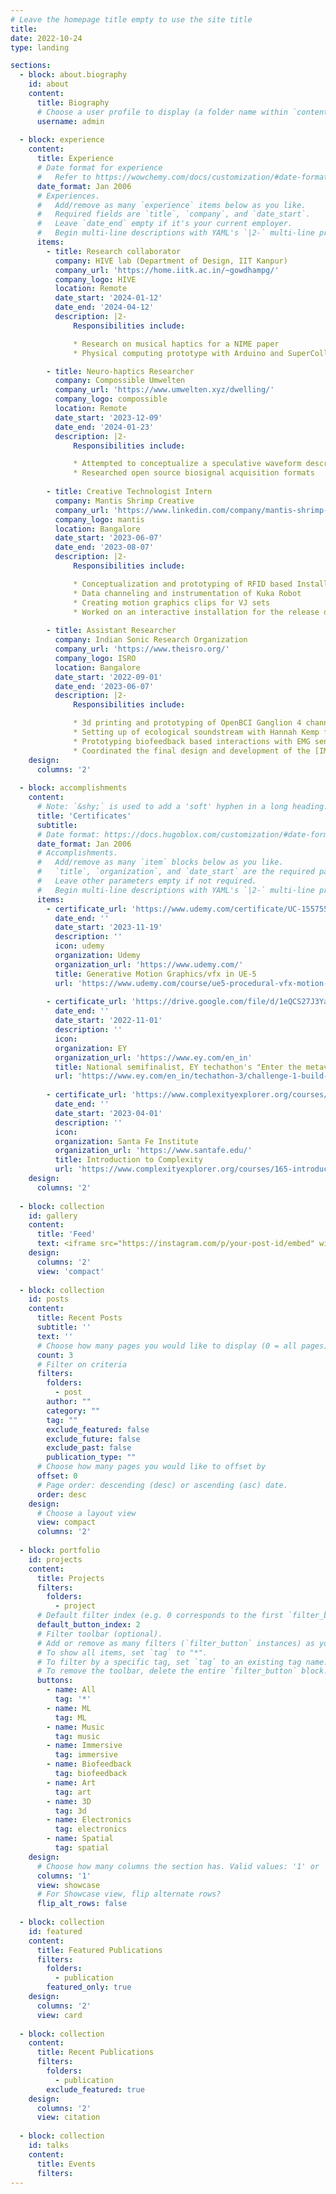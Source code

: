 ```yaml
---
# Leave the homepage title empty to use the site title
title: 
date: 2022-10-24
type: landing

sections:
  - block: about.biography
    id: about
    content:
      title: Biography
      # Choose a user profile to display (a folder name within `content/authors/`)
      username: admin
 
  - block: experience
    content:
      title: Experience
      # Date format for experience
      #   Refer to https://wowchemy.com/docs/customization/#date-format
      date_format: Jan 2006
      # Experiences.
      #   Add/remove as many `experience` items below as you like.
      #   Required fields are `title`, `company`, and `date_start`.
      #   Leave `date_end` empty if it's your current employer.
      #   Begin multi-line descriptions with YAML's `|2-` multi-line prefix.
      items:
        - title: Research collaborator
          company: HIVE lab (Department of Design, IIT Kanpur)
          company_url: 'https://home.iitk.ac.in/~gowdhampg/'
          company_logo: HIVE 
          location: Remote
          date_start: '2024-01-12'
          date_end: '2024-04-12'
          description: |2-
              Responsibilities include:

              * Research on musical haptics for a NIME paper
              * Physical computing prototype with Arduino and SuperCollider  

        - title: Neuro-haptics Researcher
          company: Compossible Umwelten
          company_url: 'https://www.umwelten.xyz/dwelling/'
          company_logo: compossible
          location: Remote
          date_start: '2023-12-09'
          date_end: '2024-01-23'
          description: |2-
              Responsibilities include:

              * Attempted to conceptualize a speculative waveform description language for tactile compositions
              * Researched open source biosignal acquisition formats
    
        - title: Creative Technologist Intern
          company: Mantis Shrimp Creative
          company_url: 'https://www.linkedin.com/company/mantis-shrimp-creative/'
          company_logo: mantis
          location: Bangalore
          date_start: '2023-06-07'
          date_end: '2023-08-07'
          description: |2-
              Responsibilities include:

              * Conceptualization and prototyping of RFID based Installation with Raspberry Pi
              * Data channeling and instrumentation of Kuka Robot
              * Creating motion graphics clips for VJ sets
              * Worked on an interactive installation for the release of a limited edition vodka by Johnnie Walker, in collaboration with Air-ink and Shilo Suleman
    
        - title: Assistant Researcher
          company: Indian Sonic Research Organization
          company_url: 'https://www.theisro.org/'
          company_logo: ISRO
          location: Bangalore
          date_start: '2022-09-01'
          date_end: '2023-06-07'
          description: |2-
              Responsibilities include:

              * 3d printing and prototyping of OpenBCI Ganglion 4 channel headset for musical applications and therapy while assisting Neuroscientist Nikhil Prabhu
              * Setting up of ecological soundstream with Hannah Kemp from [CriSap](https://crisap.org/), UAL and Grant smith from [SoundTent](https://soundtent.org/soundcamp_about.html) for the [Acoustic Commons Network](https://acousticommons.net/)
              * Prototyping biofeedback based interactions with EMG sensors (MYOWARE)
              * Coordinated the final design and development of the [IMMSANE website](https://www.immsane.com/) for Yati Durant and Andre Bellmonte from the Zurich University of the arts
    design:
      columns: '2'
      
  - block: accomplishments
    content:
      # Note: `&shy;` is used to add a 'soft' hyphen in a long heading.
      title: 'Certificates'
      subtitle:
      # Date format: https://docs.hugoblox.com/customization/#date-format
      date_format: Jan 2006
      # Accomplishments.
      #   Add/remove as many `item` blocks below as you like.
      #   `title`, `organization`, and `date_start` are the required parameters.
      #   Leave other parameters empty if not required.
      #   Begin multi-line descriptions with YAML's `|2-` multi-line prefix.
      items:
        - certificate_url: 'https://www.udemy.com/certificate/UC-15575581-ba43-4f77-bc99-72c27f976910/'
          date_end: ''
          date_start: '2023-11-19'
          description: ''
          icon: udemy
          organization: Udemy
          organization_url: 'https://www.udemy.com/'
          title: Generative Motion Graphics/vfx in UE-5
          url: 'https://www.udemy.com/course/ue5-procedural-vfx-motion-graphics/'
          
        - certificate_url: 'https://drive.google.com/file/d/1eQCS27J3YaqwDIYT6gkbxYt01D7tHVvK/view?usp=sharing'
          date_end: ''
          date_start: '2022-11-01'
          description: ''
          icon: 
          organization: EY
          organization_url: 'https://www.ey.com/en_in'
          title: National semifinalist, EY techathon's "Enter the metaverse" challenge
          url: 'https://www.ey.com/en_in/techathon-3/challenge-1-build-a-digital-twin'
          
        - certificate_url: 'https://www.complexityexplorer.org/courses/165-introduction-to-complexity-2023/certificates/3787194370'
          date_end: ''
          date_start: '2023-04-01'
          description: ''
          icon: 
          organization: Santa Fe Institute
          organization_url: 'https://www.santafe.edu/'
          title: Introduction to Complexity
          url: 'https://www.complexityexplorer.org/courses/165-introduction-to-complexity' 
    design:
      columns: '2'
      
  - block: collection
    id: gallery
    content:
      title: 'Feed'
      text: <iframe src="https://instagram.com/p/your-post-id/embed" width="400" height="480" frameborder="0" scrolling="no" allowtransparency="true"></iframe>
    design:
      columns: '2'
      view: 'compact'  
      
  - block: collection
    id: posts
    content:
      title: Recent Posts
      subtitle: ''
      text: ''
      # Choose how many pages you would like to display (0 = all pages)
      count: 3
      # Filter on criteria
      filters:
        folders:
          - post
        author: ""
        category: ""
        tag: ""
        exclude_featured: false
        exclude_future: false
        exclude_past: false
        publication_type: ""
      # Choose how many pages you would like to offset by
      offset: 0
      # Page order: descending (desc) or ascending (asc) date.
      order: desc
    design:
      # Choose a layout view
      view: compact
      columns: '2'
      
  - block: portfolio
    id: projects
    content:
      title: Projects
      filters:
        folders:
          - project
      # Default filter index (e.g. 0 corresponds to the first `filter_button` instance below).
      default_button_index: 2
      # Filter toolbar (optional).
      # Add or remove as many filters (`filter_button` instances) as you like.
      # To show all items, set `tag` to "*".
      # To filter by a specific tag, set `tag` to an existing tag name.
      # To remove the toolbar, delete the entire `filter_button` block.
      buttons:
        - name: All
          tag: '*'
        - name: ML
          tag: ML
        - name: Music
          tag: music
        - name: Immersive
          tag: immersive
        - name: Biofeedback
          tag: biofeedback
        - name: Art
          tag: art
        - name: 3D
          tag: 3d
        - name: Electronics
          tag: electronics
        - name: Spatial
          tag: spatial
    design:
      # Choose how many columns the section has. Valid values: '1' or '2'.
      columns: '1'
      view: showcase
      # For Showcase view, flip alternate rows?
      flip_alt_rows: false
      
  - block: collection
    id: featured
    content:
      title: Featured Publications
      filters:
        folders:
          - publication
        featured_only: true
    design:
      columns: '2'
      view: card
      
  - block: collection
    content:
      title: Recent Publications
      filters:
        folders:
          - publication
        exclude_featured: true
    design:
      columns: '2'
      view: citation
      
  - block: collection
    id: talks
    content:
      title: Events
      filters:
---
```


